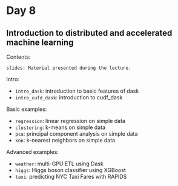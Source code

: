 # Day 8

## Introduction to distributed and accelerated machine learning

Contents:

    slides: Material presented during the lecture.
    
Intro:
- `intro_dask`: introduction to basic features of dask
- `intro_cufd_dask`: introduction to cudf_dask
        
Basic examples:
- `regression`: linear regression on simple data
- `clustering`: k-means on simple data
- `pca`: principal component analysis on simple data
- `knn`: k-nearest neighbors on simple data

Advanced examples:

- `weather`: multi-GPU ETL using Dask
- `higgs`: Higgs boson classifier using XGBoost
- `taxi`: predicting NYC Taxi Fares with RAPIDS


